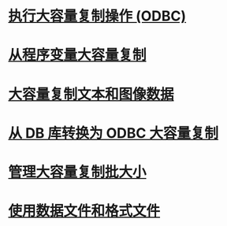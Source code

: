 # [执行大容量复制操作 (ODBC)](performing-bulk-copy-operations-odbc.md)
# [从程序变量大容量复制](bulk-copying-from-program-variables.md)
# [大容量复制文本和图像数据](bulk-copying-text-and-image-data.md)
# [从 DB 库转换为 ODBC 大容量复制](converting-from-db-library-to-odbc-bulk-copy.md)
# [管理大容量复制批大小](managing-bulk-copy-batch-sizes.md)
# [使用数据文件和格式文件](using-data-files-and-format-files.md)
